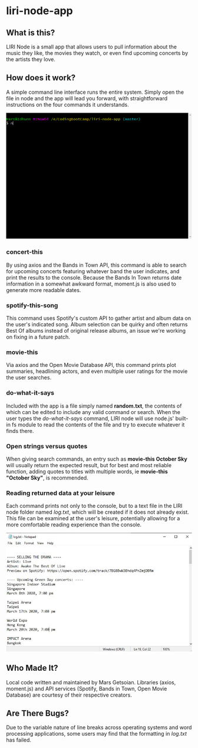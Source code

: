 # liri-node-app

## What is this?
LIRI Node is a small app that allows users to pull information about the music they like, the movies they watch, or even find upcoming concerts by the artists they love.

## How does it work?
A simple command line interface runs the entire system. Simply open the file in node and the app will lead you forward, with straightforward instructions on the four commands it understands.

![Running the app](/assets/demo-screencap.gif)

### concert-this
By using axios and the Bands in Town API, this command is able to search for upcoming concerts featuring whatever band the user indicates, and print the results to the console. Because the Bands In Town returns date information in a somewhat awkward format, moment.js is also used to generate more readable dates.

### spotify-this-song
This command uses Spotify's custom API to gather artist and album data on the user's indicated song. Album selection can be quirky and often returns Best Of albums instead of original release albums, an issue we're working on fixing in a future patch.

### movie-this
Via axios and the Open Movie Database API, this command prints plot summaries, headlining actors, and even multiple user ratings for the movie the user searches.

### do-what-it-says
Included with the app is a file simply named **random.txt**, the contents of which can be edited to include any valid command or search. When the user types the *do-what-it-says* command, LIRI node will use node.js' built-in fs module to read the contents of the file and try to execute whatever it finds there.

### Open strings versus quotes
When giving search commands, an entry such as **movie-this October Sky** will usually return the expected result, but for best and most reliable function, adding quotes to titles with multiple words, ie **movie-this "October Sky"**, is recommended.

### Reading returned data at your leisure
Each command prints not only to the console, but to a text file in the LIRI node folder named *log.txt*, which will be created if it does not already exist. This file can be examined at the user's leisure, potentially allowing for a more comfortable reading experience than the console.

![The log file](/assets/log-screencap.jpg)

## Who Made It?
Local code written and maintained by Mars Getsoian. Libraries (axios, moment.js) and API services (Spotify, Bands in Town, Open Movie Database) are courtesy of their respective creators.

## Are There Bugs?
Due to the variable nature of line breaks across operating systems and word processing applications, some users may find that the formatting in *log.txt* has failed.
